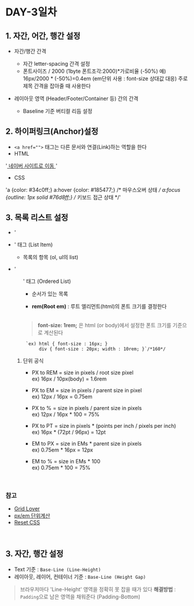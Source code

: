 # DAY-3일차 

## 1. 자간, 어간, 행간 설정


- 자간/행간 간격 

    - 자간 letter-spacing 간격 설정
    - 폰트사이즈 / 2000 (1byte 폰트조각:2000)*가로비율 (-50%)
    예) 16px/2000 * (-50%)=0.4em (em단위 사용 : font-size 상대값 대응)
    주로 제목 간격을 잡아줄 때 사용한다 

- 레이아웃 영역 (Header/Footer/Container 등) 간의 간격

    - Baseline 기준 버티컬 리듬 설정 

   
## 2. 하이퍼링크(Anchor)설정

- `<a href="">` 태그는 다른 문서와 연결(Link)하는 역할을 한다 
- HTML

'<a href="http://naver.com" target="_blank"> 네이버 사이트로 이동 </a>'<br>

- CSS

'a  {color: #34c0ff;}
 a:hover {color: #185477;} /* 마우스오버 상태 */
 a:focus {outline: 1px solid #76d8ff;} /* 키보드 접근 상태 */'<br>

## 3. 목록 리스트 설정

- '<li>' 태그 (List Item)

     - 목록의 항목 (ol, ul의 list)

- '<ol>' 태그 (Ordered List)

     - 순서가 있는 목록 

     - **rem(Root em)** : 루트 엘리먼트(html)의 폰트 크기를 결정한다 <br><br>
     >**font-size: 1rem;** 은 html (or body)에서 설정한 폰트 크기를 기준으로 계산된다 

       `ex) html { font-size : 16px; }
            div { font-size : 20px; width : 10rem; }`/*160*/

- 단위 공식 
    - PX to REM = size in pixels / root size pixel<br>
    ex) 16px / 10px(body) = 1.6rem

   - PX to EM = size in pixels / parent size in pixel<br>
    ex) 12px / 16px = 0.75em

   - PX to % = size in pixels / parent size in pixels<br>
    ex) 12px / 16px * 100 = 75%

   - PX to PT = size in pixels * (points per inch / pixels per inch)<br>
    ex) 16px * (72pt / 96px) = 12pt

   - EM to PX = size in EMs * parent size in pixels<br>
    ex) 0.75em * 16px = 12px

   - EM to % = size in EMs * 100<br>
    ex) 0.75em * 100 = 75%

<br>
            
### 참고

- [Grid Lover](https://www.gridlover.net/try)
- [px/em 단위계산](http://pxtoem.com/)
- [Reset CSS](https://meyerweb.com/eric/tools/css/reset/)
<br>

## 3. 자간, 행간 설정 

- Text 기준 : `Base-Line (Line-Height)`
- 레이아웃, 레이어, 컨테이너 기준 : `Base-Line (Height Gap)`

> 브라우저마다 'Line-Height' 영역을 정확히 못 잡을 때가 있다 
**해결방법** : `Padding`으로 남은 영역을 채워준다 (Padding-Bottom)